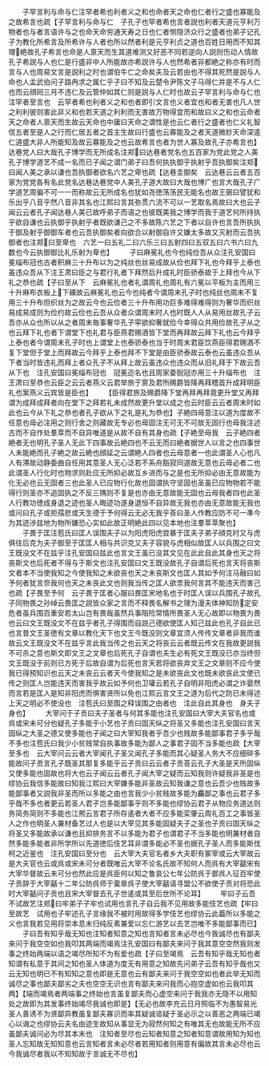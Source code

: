 <!-- { "loadSidebar": true } -->
　　子罕言利与命与仁注罕者希也利者义之和也命者天之命也仁者行之盛也寡能及之故希言也疏【子罕言利与命与仁　子孔子也罕者希也言者説也利者天道元亨利万物者也与者言语许与之也命天命穷通天寿之日也仁者恻隠济众行之盛者也弟子记孔子为教化所希言及所希许与人者也所以然者利是元亨利贞之道也百姓日用而不知其理絶故孔子希言也命是人禀天而生其道难测又好恶不同若逆向人説则伤动人情故孔子希説与人也仁是行盛非中人所能故亦希説许与人也然希者非都絶之称亦有时而言与人也周易文言是説利之时也谓伯牛亡之命矣夫及云若由也不得其死然是説与人命也人孟武伯问子路冉求之属仁乎子曰不知及云楚令尹陈文子马得仁并是不与人仁也而云顔囘三月不违仁及云管仲如其仁则是説与人仁时也故云子罕言利与命与仁也　注罕者至言也　云罕者希也利者义之和也者即引文言也义者宜也和者无害也凡人世之利利彼则害此非义和也若天道之利利而无害故万物得宜而和故曰义之和也云命者天之命者人禀天而生故云天命也中庸曰天命之谓性是也云仁者行之盛者也仁义礼智信五者至是人之行而仁居五者之首主生故曰行盛也云寡能及之者天道微妙天命深逺仁道盛大非人所能知及故云寡能及之也云故希言也者为世人寡及故孔子亦希言也】达巷党人曰大哉孔子博学而无所成名注郑曰达巷者党名也五百家为党此党之人美孔子博学道艺不成一名而已子闻之谓门弟子曰吾何执执御乎执射乎吾执御矣注郑曰闻人美之承以谦也吾执御者欲名六艺之卑也疏【达巷圭御矣　云达巷云云者五百家为党党各有名此党名达巷达巷党中人美孔子道大故曰大哉也博广也言大哉孔子广学道艺周徧不可一一而称故云无所成名也犹如尧徳荡荡民无能名也故王弼曰譬犹和乐出乎八音乎然八音非其名也江熙曰言其弥贯六流不可以一艺取名焉故曰大也云子闻云云者孔子闻达巷人美已故呼弟子而语之也彼既美我之博学而我于道艺何所持执乎欲自谦也云执御乎执射乎者既欲谦己之不多故陈六艺之下者以自许也言吾所执执于御及射乎御御车者也云吾执御矣者向欲合以射御自许又嫌太多故又灭射而云吾执御者也注郑曰至卑也　六艺一曰五礼二曰六乐三曰五射四曰五驭五曰六书六曰九数也今云执御御比礼乐射为卑也】
　　子曰麻冕礼也今也纯俭吾从众注孔安国曰冕缁布冠也古者积麻三十升布以为之纯丝也丝易成故从俭也拜下礼也今拜乎上泰也虽违众吾从下注王肃曰臣之与君行礼者下拜然后升成礼时臣骄泰故于上拜也今从下礼之恭也疏【子曰至从下　云麻冕礼也者礼谓周礼也周礼有六冕以平板为主而用三十升麻布衣板上下纁故云麻冕礼也云今也纯者今谓周末孔子时也纯丝也周末不复用三十升布但织丝为之故云今也云俭者三十升布用功巨多难得难得则为奢华而织丝易成易成则为俭约故云俭也云吾从众者众谓周末时人也时既人人从易用丝故孔子云吾亦从众也所以从之者周末毎事奢华孔子寜欲抑奢就俭今幸得众共用俭故孔子从之也云拜下礼也者下谓堂下也礼君与臣燕君赐酒皆下堂而再拜故云拜下礼也云今拜乎上泰也者今谓周末孔子时也上谓堂上也泰骄泰也当于时周末君臣饮燕臣得君赐酒不复下堂但于堂上而拜故云今拜乎上泰也拜不下堂是由臣骄泰故云泰也云虽违众吾从下者当时皆违礼而拜上者众孔子不从拜上故云虽违众也违众而从旧礼拜于下故云吾从下也　注孔安国曰冕缁布冠也　冠冕迩名也且周家委貎冠亦用三十升缁布也　注王肃曰至恭也云臣之云云者燕义云君举旅于賔及君所赐爵皆降再拜稽首升成拜明臣礼也案燕义云宾皆是臣也】
　　【臣得君旅及赐爵降下堂再拜再拜竟更升堂又再拜谓为成拜成拜者向在堂下之拜若礼未成然故更升堂以成之也云时臣云云者周末时如此也云今从下礼之恭也者孔子欲从下之礼是礼为恭也】子絶四毋意注以道为度故不任意也毋必注用之则行舍之则藏故无专必也毋固注无可无不可故无固行也毋我注述古而不自作处羣萃而不自异唯道是从故不自有其身也疏【子絶至毋我　云子絶四者絶者无也明孔子圣人无此下四事故云絶四也不云无而曰絶者据世人以言之也四事世人未能絶而孔子絶之故云絶也顔延之云谓絶人四者也云毋意者一也此谓圣人心也凡人有滞故动静委曲自任用其意圣人无心泛若不系舟豁寂同道故无意也云毋必者二也此谓圣人行化时也物求则赴应无所抑必故互乡进而与之是也无所抑必由无意故能为化无必也云无固者三也此圣人已应物行化故也固谓执守坚固也圣虽已应物物若不能得行则圣亦不追固执之不反三隅则不复是也亦由无意故能无固也云毋我者四也此圣人行教功徳成身退之迹也圣人晦迹功遂身退恒不自异故无我也亦由无意故能无我也或问曰孔子或拒孺悲或天生德于予何得云无必无我乎荅曰圣人作教应防不可一凖今为其迹渉兹地为物所嫌恐心实如此故正明絶此四以见本地也注羣萃萃聚也】
　　子畏于匡注苞氏曰匡人误围夫子以为阳虎阳虎尝暴于匡夫子弟子顔克时又与虎俱往后克为夫子御至于匡匡人相与共识克又夫子容貌与虎相似故匡人以兵围之曰文王旣没文不在兹乎注孔安国曰兹此也言文王虽已没其文见在此此自此其身也天之将丧斯文也后死者不得与于斯文也注孔安国曰文王既没故孔子自谓后死也言天将丧斯文者本不当使我知之今使我知之未欲丧也天之未丧斯文也匡人其如予何注马融曰如予何者犹言奈我何也天之未丧此文也则我当传之匡人欲柰我何言其不能违天而害己也疏【子畏至予何　云子畏于匡者心服曰畏匡宋地名也于时匡人误以兵围孔子故孔子同物畏之孙绰云畏匡之説皆众家之言而不释畏名解书之理为漫夫体神知防定安危者虽兵围百重安若太山岂有畏哉虽然兵事阻险常情所畏圣人无心故即以物畏为畏也云曰文王既没文不在兹乎者孔子得围而自説己德欲使匡人知己兹此也孔子自此已也言昔文王圣徳有文章以教化天下也文王今既没则文章宜须人传传文章者非我而谁故云文王既没文不在兹乎言此我当传之也云天之将丧云云者既云传文在我故更説我不可杀之意也斯文即文王之文章也后死孔子自谓也夫生必有死文王既没已亦当终但文王既没于前则已方死于后故自谓为后死也言天若将欲丧弃文王之文章则不应今使我已得预知识也云天之未丧云云者天今使我知之是未欲丧此文也既未欲丧此文使已传之则匡人岂能违天而害我乎故云如予何也卫瓘云若孔子自明非阳虎必谓之诈晏然而言若是匡人是知非阳虎而惧害贤所以免也江熙云言文王之道为后代之防已未得述上天之明必不使没也　注苞氏曰至围之释误围之由者也　注此自此其身也　身夫子身也】
　　大宰问于子贡曰夫子圣者与何其多能也注孔安国曰大宰大夫官名也或呉或宋未可分也疑孔子多能于小艺也子贡曰固天纵之将圣又多能也注孔安国曰言天固纵之大圣之德又使多能也子闻之曰大宰知我者乎吾少也贱故多能鄙事君子多乎哉不多也注苞氏曰我少小贫贱常自执事故多能为鄙人之事君子固不当多能也疏【大宰至多也　云大宰问云云者大宰闻孔子圣又闻孔子多能而其心疑圣人务大不应细碎多能故问子贡言孔子既圣其那复多能乎云子贡曰云云者子贡荅云孔子大圣是天所固纵又使多能也固故也将大也云子闻云云者孔子闻大宰之疑而云知我则许疑我非圣是也缪协云我信多能故曰知我江熙曰大宰嫌多能非圣故云知我谦之意也云吾少也贱故多能鄙事者又説我非圣而所以多能之由也言我少小贫贱故多能为麤鄙之事也云君子多乎哉不多也者更云若圣人君子岂多能鄙事乎则不多能也缪协云君子从物应务道达则务简务简则不多能也江熈云言君子所存逺者大者不应多能栾肇云周礼百工之事皆圣人之作也明圣人兼材备艺过人也是以大宰见其多能固疑夫子之圣也子贡曰固天纵之将圣又多能故承以谦也且抑排务言不以多能为君子也谓君子不当多能也明兼材者自然多能多能者非所学所以先道徳后伎艺耳非谓多能必不圣也据孔子圣人而多能斯伐柯之近鉴也　注孔安国曰至分也　云大宰大夫官名者乡大夫职有冢宰或云大宰故云是大夫官也云或呉或宋未可分者既唯云大宰不论名氏故不知何人而呉有大宰嚭宋有大宰华督故云未可分也然此应是呉臣何以知之鲁哀公七年公防呉于鄫呉人征百牢使子贡辞于大宰嚭十二年公防呉师于槖臯呉子使大宰嚭请寻盟公不欲使子贡对将恐此时大宰嚭问子贡也且宋大宰督去孔子世逺或其至后世所不论耳】
　　牢曰子云吾不试故艺注郑曰牢弟子子牢也试用也言孔子自云我不见用故多能伎艺也疏【牢曰至故艺　试用也子牢述孔子言缘我不被时用故得多学伎艺也缪协云此葢所以多能之义也言我若见用将崇本息未归纯反素兼爱以忘仁游艺以去艺岂唯不多能鄙事而已】
　　子曰吾有知乎哉无知也注知者知意之知也言知者言未必尽也今我诚尽也有鄙夫来问于我空空如也我叩其两端而竭焉注孔安国曰有鄙夫来问于我其意空空然我则发事之终始两端以语之竭尽所知不为有爱也疏【子曰至竭焉　云吾有知乎哉无知也者知谓有私意于其间之知也圣人体道为度无有用意之知故先问弟子云吾有知乎哉也又云无知也明已不有知知之意也即是无意也云有鄙夫来问于我空空如也者此举无知而诚尽之事也鄙夫鄙劣之夫也空空无识也言有鄙夫来问我而心抱空虚如也云我叩其两】【端而竭焉者两端事之终始也言虽复鄙夫而心虚空来问于我我亦无隠不以用知处之故即为其发事终始竭尽我诚也即是】【无必也故李充云日月照临不为愚智易光圣人善诱不为贤鄙异教虽复鄙夫寡识而率其疑诚谘疑于圣必示之以善恶之两端已竭心以诲之也缪协云夫名由迹生故知从事显无为寂然何知之有唯其无也故能无所不应虽鄙夫诚问必为尽其本末也　注知者至尽也云知者知意之知者知意谓故用知为知也圣人忘知故无知知意也云言知者言未必尽者若用知者则用意有偏故其言未必尽也云今我诚尽者我以不知知故于言诚无不尽也】
